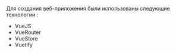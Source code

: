 Для создания веб-приложения были использованы следующие технологии :
- VueJS
- VueRouter
- VueStore
- Vuetify